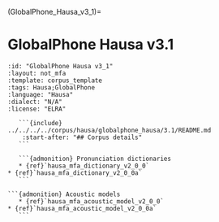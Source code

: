 
(GlobalPhone_Hausa_v3_1)=
# GlobalPhone Hausa v3.1

``````{corpus} GlobalPhone Hausa v3.1
:id: "GlobalPhone Hausa v3_1"
:layout: not_mfa
:template: corpus_template
:tags: Hausa;GlobalPhone
:language: "Hausa"
:dialect: "N/A"
:license: "ELRA"

   ```{include} ../../../../corpus/hausa/globalphone_hausa/3.1/README.md
    :start-after: "## Corpus details"
   ```

   ```{admonition} Pronunciation dictionaries
   * {ref}`hausa_mfa_dictionary_v2_0_0`
* {ref}`hausa_mfa_dictionary_v2_0_0a`
   ```

```{admonition} Acoustic models
   * {ref}`hausa_mfa_acoustic_model_v2_0_0`
* {ref}`hausa_mfa_acoustic_model_v2_0_0a`
   ```
``````
